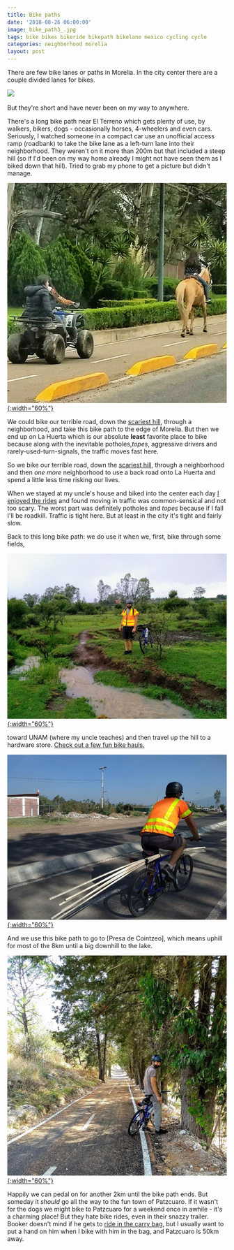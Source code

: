 ```yaml
---
title: Bike paths
date: '2018-08-26 06:00:00'
image: bike_path3_.jpg
tags: bike bikes bikeride bikepath bikelane mexico cycling cycle
categories: neighborhood morelia
layout: post
---
```


There are few bike lanes or paths in Morelia. In the city center there are a couple divided lanes for bikes.

![](https://revistabusqueda.com.mx/wp-content/uploads/2018/03/3919ef19-582a-4322-b29e-2ea7188a1bea-532x445.jpeg)

But they're short and have never been on my way to anywhere.

There's a long bike path near El Terreno which gets plenty of use, by walkers, bikers, dogs - occasionally horses, 4-wheelers and even cars. Seriously, I watched someone in a compact car use an unofficial access ramp (roadbank) to take the bike lane as a left-turn lane into their neighborhood. They weren't on it more than 200m but that included a steep hill (so if I'd been on my way home already I might not have seen them as I biked down that hill). Tried to grab my phone to get a picture but didn't manage.

[![](/images/bike_path_.jpg){:width="60%"}](/images/bike_path.jpg)

We could bike our terrible road, down the [scariest hill](http://reverdecer.annalisagross.com/2018/09/01/la-colina-de-la-muerte/), through a neighborhood, and take this bike path to the edge of Morelia. But then we end up on La Huerta which is our absolute **least** favorite place to bike because along with the inevitable potholes,*topes*, aggressive drivers and rarely-used-turn-signals, the traffic moves fast here.

So we bike our terrible road, down the [scariest hill](http://reverdecer.annalisagross.com/2018/09/01/la-colina-de-la-muerte/), through a neighborhood and then *one more* neighborhood to use a back road onto La Huerta and spend a little less time risking our lives.

When we stayed at my uncle's house and biked into the center each day [I enjoyed the rides](http://www.annalisagross.com/home/andar-en-bici-en-morelia) and found moving in traffic was common-sensical and not too scary. The worst part was definitely potholes and *topes* because if I fall I'll be roadkill. Traffic is tight here. But at least in the city it's tight and fairly slow.

Back to this long bike path: we do use it when we, first, bike through some fields,

[![](/images/rainy_ride_.jpg){:width="60%"}](/images/rainy_ride.jpg)

toward UNAM (where my uncle teaches) and then travel up the hill to a hardware store. [Check out a few fun bike hauls.](http://localhost:4000/2018/08/23/beasts-and-bikes-of-burden/)

[![](/images/pvcbike_.jpg){:width="60%"}](/images/pvcbike.jpg)

And we use this bike path to go to [Presa de Cointzeo], which means uphill for most of the 8km until a big downhill to the lake.

[![](/images/bike_path2_.jpg){:width="60%"}](/images/bike_path2.jpg)

Happily we can pedal on for another 2km until the bike path ends. But someday it *should* go all the way to the fun town of Patzcuaro. If it wasn't for the dogs we might bike to Patzcuaro for a weekend once in awhile - it's a charming place! But they hate bike rides, even in their snazzy trailer. Booker doesn't mind if he gets to [ride in the carry bag](https://reverdecer.annalisagross.com/2018/08/13/how-to-hike-with-old-dogs/), but I usually want to put a hand on him when I bike with him in the bag, and Patzcuaro is 50km away.